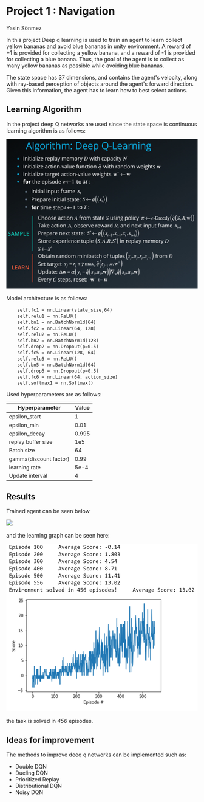 # Project 1 : Navigation

Yasin Sönmez

In this project Deep q learning is used to train an agent to learn collect yellow bananas and avoid blue bananas in unity environment.
A reward of +1 is provided for collecting a yellow banana, and a reward of -1 is provided for collecting a blue banana. Thus, the goal of the agent is to collect as many yellow bananas as possible while avoiding blue bananas.

The state space has 37 dimensions, and contains the agent's velocity, along with ray-based perception of objects around the agent's forward direction. Given this information, the agent has to learn how to best select actions. 

## Learning Algorithm

In the project deep Q networks are used since the state space is continuous 
learning algorithm is as follows:

![](https://github.com/YasinSonmez/Deep-Reinforcement-Learning/blob/master/1-%20Navigation/media/dqn_algo.png)

Model architecture is as follows:

        self.fc1 = nn.Linear(state_size,64)
        self.relu1 = nn.ReLU()
        self.bn1 = nn.BatchNorm1d(64)
        self.fc2 = nn.Linear(64, 128)
        self.relu2 = nn.ReLU()  
        self.bn2 = nn.BatchNorm1d(128)
        self.drop2 = nn.Dropout(p=0.5)
        self.fc5 = nn.Linear(128, 64)
        self.relu5 = nn.ReLU() 
        self.bn5 = nn.BatchNorm1d(64)
        self.drop5 = nn.Dropout(p=0.5)
        self.fc6 = nn.Linear(64, action_size)
        self.softmax1 = nn.Softmax() 

Used hyperparameters are as follows:

Hyperparameter | Value
---------------|-------------
epsilon_start|1
epsilon_min|0.01
epsilon_decay|0.995
replay buffer size| 1e5
Batch size|64
gamma(discount factor)|0.99
learning rate|5e-4
Update interval|4

## Results

Trained agent can be seen below

![](https://github.com/YasinSonmez/Deep-Reinforcement-Learning/blob/master/1-%20Navigation/media/navigation.gif)

and the learning graph can be seen here:

<img src="https://github.com/YasinSonmez/Deep-Reinforcement-Learning/blob/master/1-%20Navigation/media/learning_graph.png" height="440">

the task is solved in *456* episodes.

## Ideas for improvement

The methods to improve deeq q networks can be implemented such as: 
- Double DQN
- Dueling DQN
- Prioritized Replay
- Distributional DQN
- Noisy DQN
